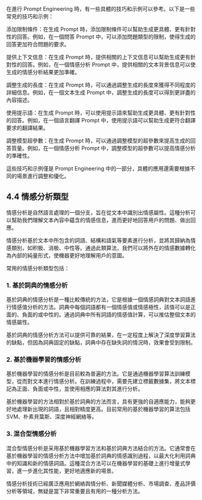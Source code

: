 在進行 Prompt Engineering 時，有一些具體的技巧和示例可以參考。以下是一些常見的技巧和示例：

添加限制條件：在生成 Prompt 時，添加限制條件可以幫助生成更具體、更有針對性的回答。例如，在一個問答 Prompt 中，可以添加問題類型的限制，使得生成的回答更加符合問題的要求。

提供上下文信息：在生成 Prompt 時，提供相關的上下文信息可以幫助生成更有針對性的回答。例如，在一個情感分析 Prompt 中，提供相關的文本背景信息可以使生成的情感分析結果更加準確。

調整生成的長度：在生成 Prompt 時，可以通過調整生成的長度來獲得不同程度的詳細信息。例如，在一個文本生成 Prompt 中，調整生成的長度可以得到更詳盡的內容描述。

使用提示語：在生成 Prompt 時，可以使用提示語來幫助生成更具體、更有針對性的回答。例如，在一個語言翻譯 Prompt 中，使用提示語可以幫助生成更符合翻譯要求的翻譯結果。

調整模型超參數：在生成 Prompt 時，可以通過調整模型的超參數來提高生成的回答質量。例如，在一個情感分析 Prompt 中，調整模型的超參數可以提高情感分析的準確性。

這些技巧和示例僅是 Prompt Engineering 中的一部分，具體的應用還需要根據不同的場景進行調整和優化。

## 4.4 情感分析類型

情感分析是自然語言處理的一個分支，旨在從文本中識別出情感屬性。這種分析可以幫助我們理解文本內容中蘊含的情感信息，進而更好地回答用戶的問題、做出回應。

情感分析基於文本中所包含的詞語、結構和語氣等要素進行分析，並將其歸納為情感類別，如积极、消极、中性等。通過此類算法，我們可以將外在的情感數據轉化為內部的純量形式，使機器更好地理解用戶的意圖。

常用的情感分析類型包括：

### 1. 基於詞典的情感分析

基於詞典的情感分析是一種比較傳統的方法，它是根據一個情感詞典對文本詞語進行情感值分析的方法。詞典中每個詞語都有一個情感值或情感極性，該值可以是正面的、負面的或中性的。通過詞典中所有詞語的情感值計算，可以推估整個文本的情感屬性。

基於詞典的情感分析方法可以提供可靠的結果，在一定程度上解決了深度學習算法的缺點，但因為詞典固定的缺點，詞典中存在缺失詞的情況時，效果會受到限制。

### 2. 基於機器學習的情感分析

基於機器學習的情感分析是目前較為普遍的方法。它是通過機器學習算法訓練模型，從而對文本進行情感分析。在訓練過程中，需要先建立標籤數據集，將文本標記為正面、負面或中性，並使用相應的算法對其進行分析。

基於機器學習的方法相對於基於詞典的方法而言，具有更強的自適應能力，能夠更好地處理新出現的詞語，且相對精度更高。目前常用的基於機器學習的算法包括SVM、朴素貝葉斯、深度神經網絡等。

### 3. 混合型情感分析

混合型情感分析是采用基於機器學習方法和基於詞典方法結合的方法。它通常會在基於機器學習的情感分析方法中增加基於詞典的情感識別過程，以最大化利用詞典中的知識和新的情感詞語。這種混合方法可以在機器學習的基礎上進行增量式學習，進一步進化其性能，更好地適應新的場景。

情感分析技術已經廣泛應用於網絡舆情分析、新聞媒體分析、市場調查、產品評價分析等領域，無疑是當下非常重要且有用的一種分析方法。